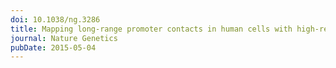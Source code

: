 ```yaml
---
doi: 10.1038/ng.3286
title: Mapping long-range promoter contacts in human cells with high-resolution capture Hi-C
journal: Nature Genetics
pubDate: 2015-05-04
---
```

